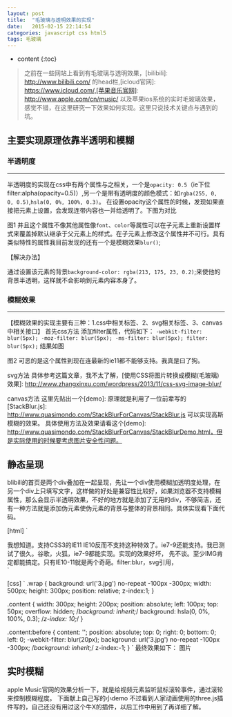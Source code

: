 ```yaml
---
layout: post
title:  "毛玻璃与透明效果的实现"
date:   2015-02-15 22:14:54
categories: javascript css html5
tags: 毛玻璃
---
```


* content
{:toc}
> 之前在一些网站上看到有毛玻璃与透明效果，[bilibili]: http://www.bilibili.com/ 的head栏,[icloud官网]: https://www.icloud.com/,[苹果音乐官网]: http://www.apple.com/cn/music/ 以及苹果ios系统的实时毛玻璃效果，感觉不错，在这里研究一下效果如何实现。这里只说技术关键点与遇到的坑。

## 主要实现原理依靠半透明和模糊

### 半透明度
***
半透明度的实现在css中有两个属性与之相关，一个是`opacity: 0.5`（ie下位filter:alpha(opacity=0.5)）,另一个是带有透明度的颜色模式：如`rgba(255, 0, 0, 0.5)`,`hsla(0, 0%, 100%, 0.3)`。
在设置opacity这个属性的时候，发现如果直接把元素上设置，会发现连带内容也一并给透明了。下图为对比

图1
并且这个属性不像其他属性像`font`、`color`等属性可以在子元素上重新设置样式来覆盖掉默认继承于父元素上的样式。在子元素上修改这个属性并不可行。具有类似特性的属性我目前发现的还有一个是模糊效果`blur()`;

【解决办法】

通过设置该元素的背景`background-color: rgba(213, 175, 23, 0.2)`;来使他的背景半透明，这样就不会影响到元素内容本身了。

### 模糊效果
***
【模糊效果的实现主要有三种：1.css中相关标签、2、svg相关标签、3、canvas中相关接口】
首先css方法
添加filter属性，代码如下：
`
-webkit-filter: blur(5px);
-moz-filter: blur(5px);
-ms-filter: blur(5px);
filter: blur(5px);
`
结果如图

图2
可恶的是这个属性到现在连最新的ie11都不能够支持。我真是曰了狗。

svg方法
具体参考这篇文章，我不太了解，[使用CSS将图片转换成模糊(毛玻璃)效果]: http://www.zhangxinxu.com/wordpress/2013/11/css-svg-image-blur/

canvas方法
这里先贴出一个[demo]:
原理就是利用了一位前辈写的[StackBlur.js]: http://www.quasimondo.com/StackBlurForCanvas/StackBlur.js
可以实现高斯模糊的效果。
具体使用方法及效果请看这个[demo]: http://www.quasimondo.com/StackBlurForCanvas/StackBlurDemo.html，但是实际使用的时候要考虑图片安全性问题。
## 静态呈现
blibili的首页是两个div叠加在一起呈现，先让一个div使用模糊加透明度处理，在另一个div上只填写文字，这样做的好处是兼容性比较好，如果浏览器不支持模糊属性，那么会显示半透明效果，不好的地方就是添加了无用的div，不够简洁，还有一种方法就是添加伪元素使伪元素的背景与整体的背景相同。具体实现看下面代码。

[html]
`
<div class="wrap">
	<div class="content">我想知道。支持CSS3的IE11 IE10反而不支持这种特效了。ie7-9还能支持。我已测试了很久。谷歌，火狐，ie7-9都能实现。实现的效果好坏， 先不谈。至少IMG肯定都能搞定。只有IE10-11就是两个奇葩。filter:blur，svg引用，
	</div>
`

[css]
`
.wrap {
	background: url('3.jpg') no-repeat -100px -300px;
	width: 500px;
	height: 300px;
	position: relative;
	z-index:1;
}

.content {
	width: 300px;
	height: 200px;
	position: absolute;
	left: 100px;
	top: 50px;
	overflow: hidden;
	/*background: inherit;*/
	background: hsla(0, 0%, 100%, 0.3);
	/*z-index: 10;*/
}

.content:before {
	content: '';
	position: absolute;
	top: 0;
	right: 0;
	bottom: 0;
	left: 0;
	-webkit-filter: blur(20px);
	background: url('3.jpg') no-repeat -100px -300px;
	<!-- 这里不能用inherit来设置 -->
	/*background: inherit;*/
	z-index:-1;
}
`
最终效果如下：
图片
## 实时模糊
apple Music官网的效果分析一下，就是给视频元素监听鼠标滚轮事件，通过滚轮来控制模糊程度。
下面献上自己写的小demo
不过看到人家动画使用的three.js插件写的，自己还没有用过这个牛X的插件，以后工作中用到了再详细了解。
